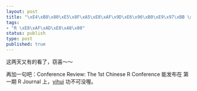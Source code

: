 ```yaml
--- 
layout: post
title: "\xE4\xB8\x80\xE5\x8F\xA5\xE8\xAF\x9D\xE6\x96\xB0\xE9\x97\xBB \xEF\xBC\x9A\xE7\xAC\xAC\xE4\xB8\x80\xE6\x9C\x9F R Journal \xE5\x8F\x91\xE5\xB8\x83"
tags: 
- "R \xE8\xAF\xAD\xE8\xA8\x80"
status: publish
type: post
published: true
---
```

<p>这两天又有的看了，窃喜～～</p> <p>再加一句吧：Conference Review: The 1st Chinese R Conference 能发布在 第一期 R Journal 上，<a href="http://www.yihui.name/" target="_blank">yihui</a> 功不可没喔。 </p>
